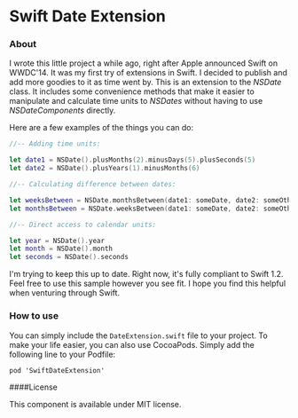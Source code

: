 Swift Date Extension
=====================

### About

I wrote this little project a while ago, right after Apple announced Swift on WWDC'14. It was my first try of extensions in Swift. I decided to publish and add more goodies to it as time went by. This is an extension to the *NSDate* class. It includes some convenience methods that make it easier to manipulate and calculate time units to *NSDates* without having to use *NSDateComponents* directly.

Here are a few examples of the things you can do:

```swift
//-- Adding time units:

let date1 = NSDate().plusMonths(2).minusDays(5).plusSeconds(5)
let date2 = NSDate().plusYears(1).minusMonths(6)

//-- Calculating difference between dates:

let weeksBetween = NSDate.monthsBetween(date1: someDate, date2: someOtherDate)
let monthsBetween = NSDate.weeksBetween(date1: someDate, date2: someOtherDate)

//-- Direct access to calendar units:

let year = NSDate().year
let month = NSDate().month
let seconds = NSDate().seconds

```

I'm trying to keep this up to date. Right now, it's fully compliant to Swift 1.2. Feel free to use this sample however you see fit. I hope you find this helpful when venturing through Swift. 

### How to use

You can simply include the ``DateExtension.swift`` file to your project. To make your life easier, you can also use CocoaPods. Simply add the following line to your Podfile:

```
pod 'SwiftDateExtension'
```

####License

This component is available under MIT license.
